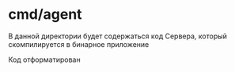 # cmd/agent

В данной директории будет содержаться код Сервера, который скомпилируется в бинарное приложение

Код отформатирован